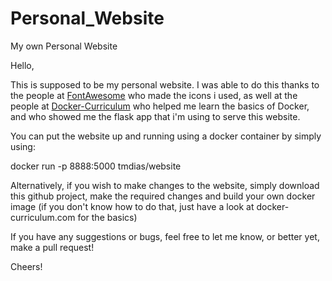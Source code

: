 # Personal_Website
My own Personal Website

Hello,

This is supposed to be my personal website. I was able to do this thanks to the people at [FontAwesome](https://fontawesome.com) who made the icons i used, as well at the people at [Docker-Curriculum](https://docker-curriculum.com/) who helped me learn the basics of Docker, and who showed me the flask app that i'm using to serve this website.

You can put the website up and running using a docker container by simply using:

docker run -p 8888:5000 tmdias/website

Alternatively, if you wish to make changes to the website, simply download this github project, make the required changes and build your own docker image (if you don't know how to do that, just have a look at docker-curriculum.com for the basics)

If you have any suggestions or bugs, feel free to let me know, or better yet, make a pull request!

Cheers!
